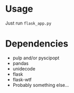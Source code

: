 # Usage
Just run `flask_app.py`

# Dependencies
- pulp and/or pyscipopt
- pandas
- unidecode
- flask
- flask-wtf
- Probably something else...